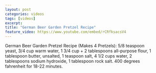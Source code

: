 ```yaml
---
layout: post
categories: videos
tags: [videos]
excerpt: 
title: "German Beer Garden Pretzel Recipe"
feature_video: https://www.youtube.com/embed/rCRfksacsV4
---
```


German Beer Garden Pretzel Recipe (Makes 4 Pretzels): 5/8 teaspoon yeast, 3/4 cup warm water, 1 3/4 cup + 2 tablespoons all-purpose flour, 1 tablespoon butter, unsalted, 1 teaspoon salt, 4 1/2 cups water, 2 tablespoons sodium hydroxide, 1 tablespoon rock salt. 400 degrees fahrenheit for 18-22 minutes.

